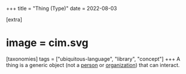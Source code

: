 +++
title = "Thing (Type)"
date = 2022-08-03

[extra]
#  image = cim.svg
[taxonomies]
   tags = ["ubiquitous-language", "library", "concept"]
+++
A thing is a generic object (not a [person](person) or [organization](organization)) that can interact. 

